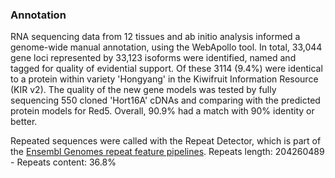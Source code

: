 ### Annotation

RNA sequencing data from 12 tissues and ab initio analysis informed a
genome-wide manual annotation, using the WebApollo tool. In total,
33,044 gene loci represented by 33,123 isoforms were identified, named
and tagged for quality of evidential support. Of these 3114 (9.4%) were
identical to a protein within variety \'Hongyang\' in the Kiwifruit
Information Resource (KIR v2). The quality of the new gene models was
tested by fully sequencing 550 cloned \'Hort16A\' cDNAs and comparing
with the predicted protein models for Red5. Overall, 90.9% had a match
with 90% identity or better.

Repeated sequences were called with the Repeat Detector, which is part of the [Ensembl Genomes repeat feature pipelines](http://plants.ensembl.org/info/genome/annotation/repeat_features.html). Repeats length: 204260489 - Repeats content: 36.8%

